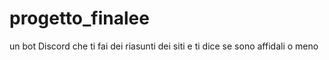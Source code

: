 # progetto_finalee 
un bot Discord che ti fai dei riasunti dei siti e ti dice se sono affidali o meno
